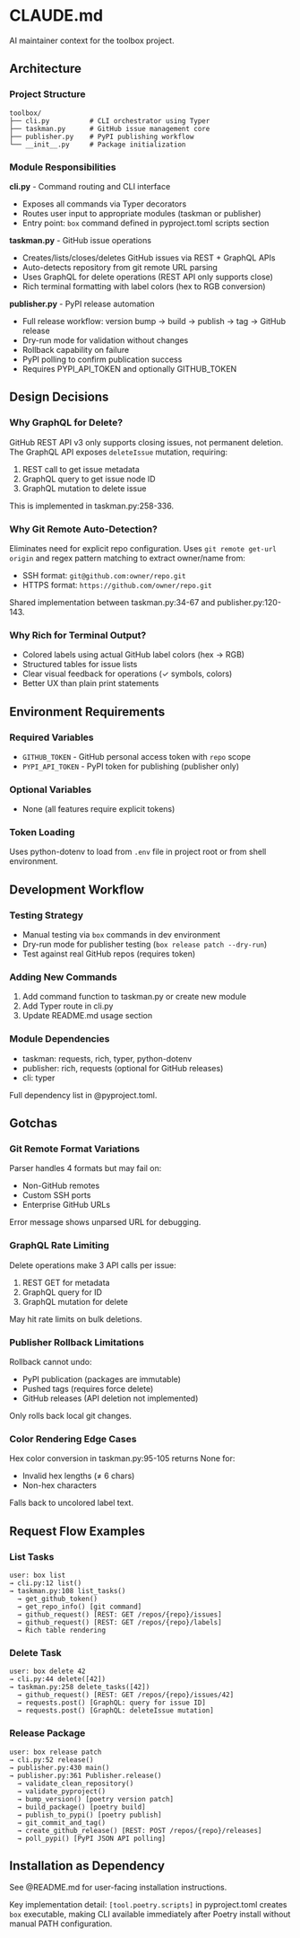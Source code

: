 # CLAUDE.md

AI maintainer context for the toolbox project.

## Architecture

### Project Structure
```
toolbox/
├── cli.py          # CLI orchestrator using Typer
├── taskman.py      # GitHub issue management core
├── publisher.py    # PyPI publishing workflow
└── __init__.py     # Package initialization
```

### Module Responsibilities

**cli.py** - Command routing and CLI interface
- Exposes all commands via Typer decorators
- Routes user input to appropriate modules (taskman or publisher)
- Entry point: `box` command defined in pyproject.toml scripts section

**taskman.py** - GitHub issue operations
- Creates/lists/closes/deletes GitHub issues via REST + GraphQL APIs
- Auto-detects repository from git remote URL parsing
- Uses GraphQL for delete operations (REST API only supports close)
- Rich terminal formatting with label colors (hex to RGB conversion)

**publisher.py** - PyPI release automation
- Full release workflow: version bump → build → publish → tag → GitHub release
- Dry-run mode for validation without changes
- Rollback capability on failure
- PyPI polling to confirm publication success
- Requires PYPI_API_TOKEN and optionally GITHUB_TOKEN

## Design Decisions

### Why GraphQL for Delete?
GitHub REST API v3 only supports closing issues, not permanent deletion. The GraphQL API exposes `deleteIssue` mutation, requiring:
1. REST call to get issue metadata
2. GraphQL query to get issue node ID
3. GraphQL mutation to delete issue

This is implemented in taskman.py:258-336.

### Why Git Remote Auto-Detection?
Eliminates need for explicit repo configuration. Uses `git remote get-url origin` and regex pattern matching to extract owner/name from:
- SSH format: `git@github.com:owner/repo.git`
- HTTPS format: `https://github.com/owner/repo.git`

Shared implementation between taskman.py:34-67 and publisher.py:120-143.

### Why Rich for Terminal Output?
- Colored labels using actual GitHub label colors (hex → RGB)
- Structured tables for issue lists
- Clear visual feedback for operations (✓ symbols, colors)
- Better UX than plain print statements

## Environment Requirements

### Required Variables
- `GITHUB_TOKEN` - GitHub personal access token with `repo` scope
- `PYPI_API_TOKEN` - PyPI token for publishing (publisher only)

### Optional Variables
- None (all features require explicit tokens)

### Token Loading
Uses python-dotenv to load from `.env` file in project root or from shell environment.

## Development Workflow

### Testing Strategy
- Manual testing via `box` commands in dev environment
- Dry-run mode for publisher testing (`box release patch --dry-run`)
- Test against real GitHub repos (requires token)

### Adding New Commands
1. Add command function to taskman.py or create new module
2. Add Typer route in cli.py
3. Update README.md usage section

### Module Dependencies
- taskman: requests, rich, typer, python-dotenv
- publisher: rich, requests (optional for GitHub releases)
- cli: typer

Full dependency list in @pyproject.toml.

## Gotchas

### Git Remote Format Variations
Parser handles 4 formats but may fail on:
- Non-GitHub remotes
- Custom SSH ports
- Enterprise GitHub URLs

Error message shows unparsed URL for debugging.

### GraphQL Rate Limiting
Delete operations make 3 API calls per issue:
1. REST GET for metadata
2. GraphQL query for ID
3. GraphQL mutation for delete

May hit rate limits on bulk deletions.

### Publisher Rollback Limitations
Rollback cannot undo:
- PyPI publication (packages are immutable)
- Pushed tags (requires force delete)
- GitHub releases (API deletion not implemented)

Only rolls back local git changes.

### Color Rendering Edge Cases
Hex color conversion in taskman.py:95-105 returns None for:
- Invalid hex lengths (≠ 6 chars)
- Non-hex characters

Falls back to uncolored label text.

## Request Flow Examples

### List Tasks
```
user: box list
→ cli.py:12 list()
→ taskman.py:108 list_tasks()
  → get_github_token()
  → get_repo_info() [git command]
  → github_request() [REST: GET /repos/{repo}/issues]
  → github_request() [REST: GET /repos/{repo}/labels]
  → Rich table rendering
```

### Delete Task
```
user: box delete 42
→ cli.py:44 delete([42])
→ taskman.py:258 delete_tasks([42])
  → github_request() [REST: GET /repos/{repo}/issues/42]
  → requests.post() [GraphQL: query for issue ID]
  → requests.post() [GraphQL: deleteIssue mutation]
```

### Release Package
```
user: box release patch
→ cli.py:52 release()
→ publisher.py:430 main()
→ publisher.py:361 Publisher.release()
  → validate_clean_repository()
  → validate_pyproject()
  → bump_version() [poetry version patch]
  → build_package() [poetry build]
  → publish_to_pypi() [poetry publish]
  → git_commit_and_tag()
  → create_github_release() [REST: POST /repos/{repo}/releases]
  → poll_pypi() [PyPI JSON API polling]
```

## Installation as Dependency

See @README.md for user-facing installation instructions.

Key implementation detail: `[tool.poetry.scripts]` in pyproject.toml creates `box` executable, making CLI available immediately after Poetry install without manual PATH configuration.
